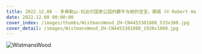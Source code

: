 ```yaml
---
title: 2022.12.08 - 多弗勒山-松达尔国家公园的麝牛与她的宝宝，挪威 (© Robert Haasmann/Minden Pictures)
date: 2022.12.08 00:00:00
cover_index: /images/thumbs/WistmansWood_ZH-CN4453301808_533x300.jpg
cover_detail: /images/WistmansWood_ZH-CN4453301808_1920x1080.jpg
---
```


![WistmansWood](/images/WistmansWood_ZH-CN4453301808_1920x1080.jpg)
